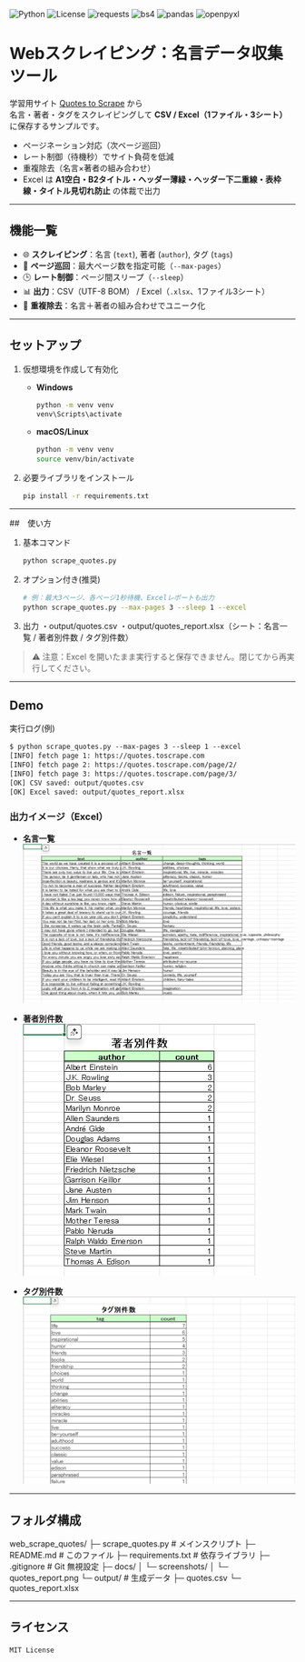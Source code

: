 ![Python](https://img.shields.io/badge/python-3.9+-blue)
![License](https://img.shields.io/badge/license-MIT-green)
![requests](https://img.shields.io/badge/requests-HTTP%20client-informational)
![bs4](https://img.shields.io/badge/BeautifulSoup4-HTML%20parser-informational)
![pandas](https://img.shields.io/badge/pandas-DataFrame-informational)
![openpyxl](https://img.shields.io/badge/openpyxl-Excel%20writer-informational)

# Webスクレイピング：名言データ収集ツール

学習用サイト [Quotes to Scrape](https://quotes.toscrape.com) から  
名言・著者・タグをスクレイピングして **CSV / Excel（1ファイル・3シート）** に保存するサンプルです。

- ページネーション対応（次ページ巡回）
- レート制御（待機秒）でサイト負荷を低減
- 重複除去（名言×著者の組み合わせ）
- Excel は **A1空白・B2タイトル・ヘッダー薄緑・ヘッダー下二重線・表枠線・タイトル見切れ防止** の体裁で出力

---

## 機能一覧

- 🌐 **スクレイピング**：名言 (`text`), 著者 (`author`), タグ (`tags`)
- 📑 **ページ巡回**：最大ページ数を指定可能（`--max-pages`）
- 🕒 **レート制御**：ページ間スリープ（`--sleep`）
- 📊 **出力**：CSV（UTF-8 BOM） / Excel（`.xlsx`、1ファイル3シート）
- 🧹 **重複除去**：名言＋著者の組み合わせでユニーク化

---

## セットアップ

1. 仮想環境を作成して有効化  
   - **Windows**
     ```bash
     python -m venv venv
     venv\Scripts\activate
     ```
   - **macOS/Linux**
     ```bash
     python -m venv venv
     source venv/bin/activate
     ```

2. 必要ライブラリをインストール  
     ```bash
    pip install -r requirements.txt

---

##　使い方

1. 基本コマンド
    ```bash
    python scrape_quotes.py
    ```

2. オプション付き(推奨)
    ```bash
    # 例：最大3ページ、各ページ1秒待機、Excelレポートも出力
    python scrape_quotes.py --max-pages 3 --sleep 1 --excel
    ```

3. 出力
    ・output/quotes.csv
    ・output/quotes_report.xlsx（シート：名言一覧 / 著者別件数 / タグ別件数）
>⚠️ 注意：Excel を開いたまま実行すると保存できません。閉じてから再実行してください。

---

## Demo

実行ログ(例)

    $ python scrape_quotes.py --max-pages 3 --sleep 1 --excel
    [INFO] fetch page 1: https://quotes.toscrape.com
    [INFO] fetch page 2: https://quotes.toscrape.com/page/2/
    [INFO] fetch page 3: https://quotes.toscrape.com/page/3/
    [OK] CSV saved: output/quotes.csv
    [OK] Excel saved: output/quotes_report.xlsx


### 出力イメージ（Excel）

- **名言一覧**
  ![sheet_quotes](docs/screenshots/sheet_quotes.png)

- **著者別件数**
  ![sheet_authors](docs/screenshots/sheet_authors.png)

- **タグ別件数**
  ![sheet_tags](docs/screenshots/sheet_tags.png)

---

## フォルダ構成

web_scrape_quotes/
├─ scrape_quotes.py       # メインスクリプト
├─ README.md              # このファイル
├─ requirements.txt       # 依存ライブラリ
├─ .gitignore             # Git 無視設定
├─ docs/
│   └─ screenshots/
│       └─ quotes_report.png
└─ output/                # 生成データ
   ├─ quotes.csv
   └─ quotes_report.xlsx

---

## ライセンス
    MIT License

